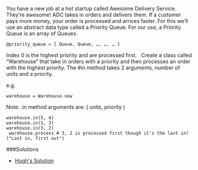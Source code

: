 You have a new job at a hot startup called Awesome Delivery Service. They’re awesome! ADC takes in orders and delivers them. If a customer pays more money, your order is processed and arrives faster. For this we’ll use an abstract data type called a Priority Queue. For our use, a Priority Queue is an array of Queues.

```
@priority_queue = [ Queue, Queue, …, …, … ]
```

Index 0 is the highest priority and are processed first.   Create a class called “Warehouse” that take in orders with a priority and then processes an order with the highest priority. The #in method takes 2 arguments, number of units and a priority.

e.g.
```
warehouse = Warehouse.new
```

Note: .in method arguments are: ( units, priority ) 
```
warehouse.in(5, 4)
warehouse.in(1, 3)
warehouse.in(3, 2)
 warehouse.process # 3, 2 is processed first though it's the last in! ("Last in, first out")
```
###Solutions
- [Hugh's Solution](https://github.com/adowns01/Intro-to-Whiteboarding-DBC/blob/master/solutions/process_orders.rb)
